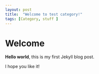 ```yaml
---
layout: post
title:  "Welcome to test category!"
tags: [Category, stuff ]
---
```


# Welcome

**Hello world**, this is my first Jekyll blog post.

I hope you like it! 
